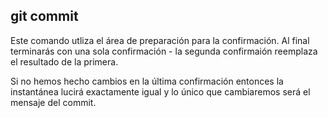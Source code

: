 ## git commit
Este comando utliza el área de preparación para la confirmación.
Al final terminarás con una sola confirmación - la segunda confirmaión reemplaza el resultado de la primera.

Si no hemos hecho cambios en la última confirmación entonces la instantánea lucirá exactamente igual y lo único que cambiaremos será el mensaje del commit.